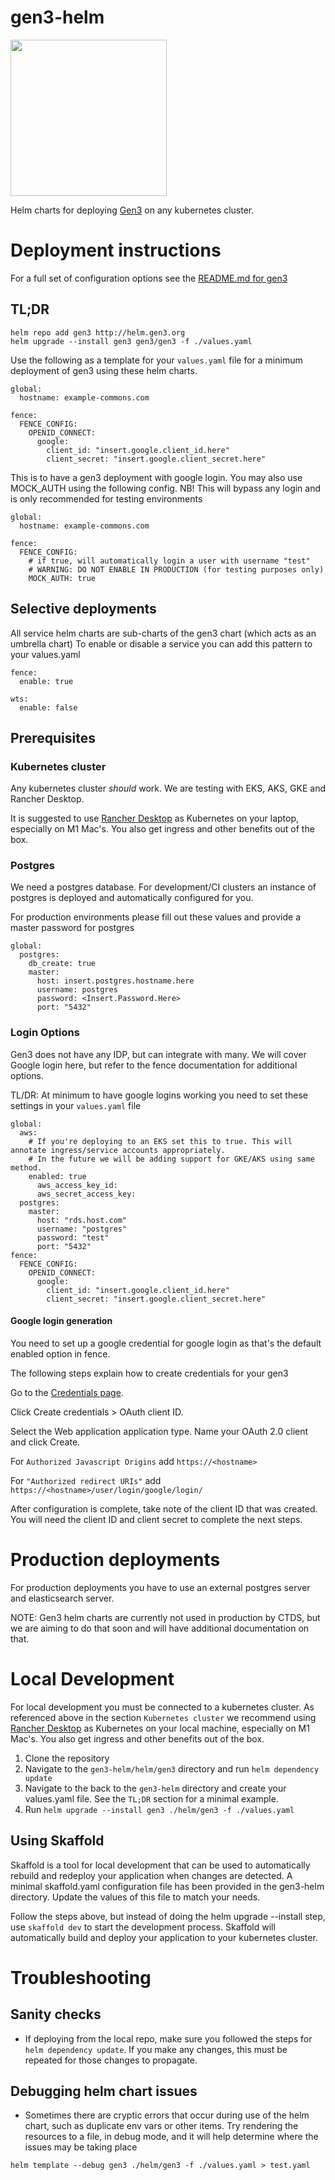 
# gen3-helm
<img src="docs/images/gen3-blue-dark.png" width=250px>


Helm charts for deploying [Gen3](https://gen3.org) on any kubernetes cluster.

# Deployment instructions
For a full set of configuration options see the [README.md for gen3](./helm/gen3/README.md)

## TL;DR 
```
helm repo add gen3 http://helm.gen3.org
helm upgrade --install gen3 gen3/gen3 -f ./values.yaml 
```

Use the following as a template for your `values.yaml` file for a minimum deployment of gen3 using these helm charts.



```
global:
  hostname: example-commons.com

fence: 
  FENCE_CONFIG:
    OPENID_CONNECT:
      google:
        client_id: "insert.google.client_id.here"
        client_secret: "insert.google.client_secret.here"
```

This is to have a gen3 deployment with google login. You may also use MOCK_AUTH using the following config. NB! This will bypass any login and is only recommended for testing environments


```
global:
  hostname: example-commons.com

fence: 
  FENCE_CONFIG:
    # if true, will automatically login a user with username "test"
    # WARNING: DO NOT ENABLE IN PRODUCTION (for testing purposes only)
    MOCK_AUTH: true
```


## Selective deployments 
All service helm charts are sub-charts of the gen3 chart (which acts as an umbrella chart)
To enable or disable a service you can add this pattern to your values.yaml

```
fence:
  enable: true

wts:
  enable: false
```


## Prerequisites

### Kubernetes cluster
Any kubernetes cluster _should_ work. We are testing with EKS, AKS, GKE and Rancher Desktop. 

It is suggested to use [Rancher Desktop](https://rancherdesktop.io/) as Kubernetes on your laptop, especially on M1 Mac's. You also get ingress and other benefits out of the box. 

### Postgres 
We need a postgres database. For development/CI clusters an instance of postgres is deployed and automatically configured for you.

For production environments please fill out these values and provide a master password for postgres

```
global:
  postgres:
    db_create: true
    master:
      host: insert.postgres.hostname.here
      username: postgres
      password: <Insert.Password.Here>
      port: "5432"
```


### Login Options
Gen3 does not have any IDP, but can integrate with many. We will cover Google login here, but refer to the fence documentation for additional options. 

TL/DR: At minimum to have google logins working you need to set these settings in your `values.yaml` file

```
global:
  aws:
    # If you're deploying to an EKS set this to true. This will annotate ingress/service accounts appropriately. 
    # In the future we will be adding support for GKE/AKS using same method.
    enabled: true
      aws_access_key_id: 
      aws_secret_access_key:
  postgres:
    master:
      host: "rds.host.com"
      username: "postgres"
      password: "test"
      port: "5432"
fence: 
  FENCE_CONFIG:
    OPENID_CONNECT:
      google:
        client_id: "insert.google.client_id.here"
        client_secret: "insert.google.client_secret.here"
```


#### Google login generation

You need to set up a google credential for google login as that's the default enabled option in fence. 


The following steps explain how to create credentials for your gen3

Go to the [Credentials page](https://console.developers.google.com/apis/credentials).

Click Create credentials > OAuth client ID.

Select the Web application application type.
Name your OAuth 2.0 client and click Create.

For `Authorized Javascript Origins` add `https://<hostname>`

For `"Authorized redirect URIs"` add  `https://<hostname>/user/login/google/login/` 

After configuration is complete, take note of the client ID that was created. You will need the client ID and client secret to complete the next steps. 

# Production deployments
For production deployments you have to use an external postgres server and elasticsearch server.

NOTE: Gen3 helm charts are currently not used in production by CTDS, but we are aiming to do that soon and will have additional documentation on that.

# Local Development

For local development you must be connected to a kubernetes cluster. As referenced above in the section `Kubernetes cluster` we recommend using [Rancher Desktop](https://rancherdesktop.io/) as Kubernetes on your local machine, especially on M1 Mac's. You also get ingress and other benefits out of the box.

1. Clone the repository
2. Navigate to the `gen3-helm/helm/gen3` directory and run `helm dependency update`
3. Navigate to the back to the `gen3-helm` directory and create your values.yaml file. See the `TL;DR` section for a minimal example.
4. Run `helm upgrade --install gen3 ./helm/gen3 -f ./values.yaml`

## Using Skaffold

Skaffold is a tool for local development that can be used to automatically rebuild and redeploy your application when changes are detected. A minimal skaffold.yaml configuration file has been provided in the gen3-helm directory. Update the values of this file to match your needs.

Follow the steps above, but instead of doing the helm upgrade --install step, use `skaffold dev` to start the development process. Skaffold will automatically build and deploy your application to your kubernetes cluster. 

# Troubleshooting

## Sanity checks

* If deploying from the local repo, make sure you followed the steps for `helm dependency update`. If you make any changes, this must be repeated for those changes to propagate.

## Debugging helm chart issues

* Sometimes there are cryptic errors that occur during use of the helm chart, such as duplicate env vars or other items. Try rendering the resources to a file, in debug mode, and it will help determine where the issues may be taking place

`helm template --debug gen3 ./helm/gen3 -f ./values.yaml > test.yaml`